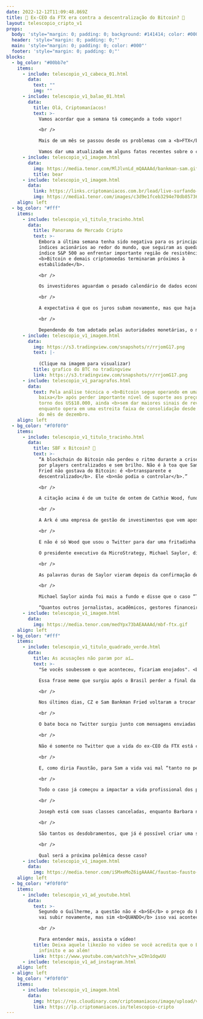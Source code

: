 ```yaml
---
date: 2022-12-12T11:09:48.869Z
title: 🤔 Ex-CEO da FTX era contra a descentralização do Bitcoin? 🤔
layout: telescopio_cripto_v1
props:
  body: 'style="margin: 0; padding: 0; background: #141414; color: #000"'
  header: 'style="margin: 0; padding: 0;"'
  main: 'style="margin: 0; padding: 0; color: #000"'
  footer: 'style="margin: 0; padding: 0;"'
blocks:
  - bg_color: "#00bb7e"
    items:
      - include: telescopio_v1_cabeca_01.html
        data:
          text: ""
          img: ""
      - include: telescopio_v1_balao_01.html
        data:
          title: Olá, Criptomaníacos!
          text: >-
            Vamos acordar que a semana tá começando a todo vapor!

            <br />

            Mais de um mês se passou desde os problemas com a <b>FTX</b> começarem. Mas as descobertas e acusações contra SBF, o ex-CEO da corretora, continuam a chegar.

            Vamos dar uma atualizada em alguns fatos recentes sobre o caso.
      - include: telescopio_v1_imagem.html
        data:
          img: https://media.tenor.com/MlJlvnLd_mQAAAAd/bankman-sam.gif
          title: bear
      - include: telescopio_v1_imagem.html
        data:
          link: https://links.criptomaniacos.com.br/lead/live-surfando-os-ciclos
          img: https://media1.tenor.com/images/c3d9e1fceb3294e70db857362c2c0994/tenor.gif?itemid=27198412
    align: left
  - bg_color: "#fff"
    items:
      - include: telescopio_v1_titulo_tracinho.html
        data:
          title: Panorama de Mercado Cripto
          text: >-
            Embora a última semana tenha sido negativa para os principais
            índices acionários ao redor do mundo, que seguiram as quedas do
            índice S&P 500 ao enfrentar importante região de resistência, o
            <b>Bitcoin e demais criptomoedas terminaram próximos à
            estabilidade</b>.

            <br />

            Os investidores aguardam o pesado calendário de dados econômicos dessa semana, que contará com a divulgação da <b>inflação americana e europeia</b>, bem como a <b>decisão sobre as taxas de juros</b> por parte do <b>FED e BCE</b>, duas das principais variáveis acompanhadas de perto pelos investidores durante todo 2022.

            <br />

            A expectativa é que os juros subam novamente, mas que haja uma sinalização, especialmente por parte do FED, que tal movimento possa estar chegando próximo do seu fim e restem apenas alguns poucos ajustes para o ano de 2023.

            <br />

            Dependendo do tom adotado pelas autoridades monetárias, o mercado pode reagir positiva ou negativamente, mas certamente contaremos com bastante <b>volatilidade nos preços</b> durante a semana, especialmente no horário de divulgação dos dados.
      - include: telescopio_v1_imagem.html
        data:
          img: https://s3.tradingview.com/snapshots/r/rrjomG17.png
          text: |-
            
            (Clique na imagem para visualizar)
          title: grafico do BTC no tradingview
          link: https://s3.tradingview.com/snapshots/r/rrjomG17.png
      - include: telescopio_v1_paragrafos.html
        data:
          text: Pela análise técnica o <b>Bitcoin segue operando em uma tendência de
            baixa</b> após perder importante nível de suporte aos preços em
            torno dos US$18.000, ainda <b>sem dar maiores sinais de reversão</b>
            enquanto opera em uma estreita faixa de consolidação desde a chegada
            do mês de dezembro.
    align: left
  - bg_color: "#f0f0f0"
    items:
      - include: telescopio_v1_titulo_tracinho.html
        data:
          title: SBF x Bitcoin? 🤼
          text: >-
            “A blockchain do Bitcoin não perdeu o ritmo durante a crise causada
            por players centralizados e sem brilho. Não é à toa que Sam Bankman
            Fried não gostava do Bitcoin: é <b>transparente e
            descentralizado</b>. Ele <b>não podia o controlar</b>.”

            <br />

            A citação acima é de um tuíte de ontem de Cathie Wood, fundadora, CEO e CIO da Ark Invest. 

            <br />

            A Ark é uma empresa de gestão de investimentos que vem apostando alto nas criptomoedas. Em seu relatório mensal sobre o Bitcoin, ainda podemos ler que <b>a descentralização e a transparência são antídotos para a má gestão de intermediários centralizados</b>, especialmente os fraudulentos. A FTX é citada como exemplo…

            <br />

            E não é só Wood que usou o Twitter para dar uma fritadinha pública em SBF.

            O presidente executivo da MicroStrategy, Michael Saylor, disse que Sam usou dinheiro roubado e falsificado para corromper o “establishment” e minar o Bitcoin. 

            <br />

            As palavras duras de Saylor vieram depois da confirmação de que o <b>“The Block”</b>, uma das maiores empresas de notícias sobre o mercado, foi secretamente financiado por mais de um ano pelo grupo de SBF. Foram dezenas de milhões de dólares despejados nesse financiamento.

            <br />

            Michael Saylor ainda foi mais a fundo e disse que o caso “The Block” é apenas a ponta do iceberg. Ele deixa a reflexão:

            “Quantos outros jornalistas, acadêmicos, gestores financeiros, políticos, instituições de caridade, influenciadores e lobistas SBF corrompeu?”
      - include: telescopio_v1_imagem.html
        data:
          img: https://media.tenor.com/medYpx73bAEAAAAd/mbf-ftx.gif
    align: left
  - bg_color: "#fff"
    items:
      - include: telescopio_v1_titulo_quadrado_verde.html
        data:
          title: As acusações não param por aí…
          text: >-
            "Se vocês soubessem o que aconteceu, ficariam enojados". <br/>

            Essa frase meme que surgiu após o Brasil perder a final da Copa em 1998 cabe muito bem para a FTX.

            <br />

            Nos últimos dias, CZ e Sam Bankman Fried voltaram a trocar farpas nas redes sociais. CZ lembrou que a FTX gastou dinheiro no Miami Stadium, em vários anúncios do Super Bowl, com árbitros de beisebol, F1, sem mencionar enormes doações políticas e imóveis de luxo. Isso tudo, segundo CZ, <b>usando de forma indevida e repreensível os fundos de clientes</b>. Ele ainda chama SBF de fraudador.

            <br />

            O bate boca no Twitter surgiu junto com mensagens enviadas ao <b>“The Wall Street Journal”</b>, que mostram que Sam pode ter tentado <b>manipular</b> todo o mercado e desestabilizar a stablecoin USDT, a fim de salvar a FTX. Isso afetaria negativamente o preço da maior parte das criptomoedas ainda mais.

            <br />

            Não é somente no Twitter que a vida do ex-CEO da FTX está complicada. SBF está respondendo a várias ações judiciais coletivas e inúmeras investigações, inclusive a de <b>manipulação de mercado</b>(que surpresa!). Há ainda denúncias de investidores do token nativo da exchange FTX, o FTT, por <b>violações de leis mobiliárias</b> nos EUA.

            <br />

            E, como diria Faustão, para Sam a vida vai mal “tanto no pessoal quanto no profissional”, já que sua família foi acusada de adquirir uma casa de férias de US$ 16,4 milhões de propriedade da FTX antes da corretora ruir. 

            <br />

            Todo o caso já começou a impactar a vida profissional dos pais de SBF, que são professores de Direito da renomada Universidade Stanford, Joseph Bankman e Barbara Fried.

            <br />

            Joseph está com suas classes canceladas, enquanto Barbara não foi listada como supervisora de nenhum dos cursos da instituição, como de costume.

            <br />

            São tantos os desdobramentos, que já é possível criar uma série inteira(ou até novela da Globo) para que a história da FTX e seu ex-CEO seja contada.

            <br />

            Qual será a próxima polêmica desse caso?
      - include: telescopio_v1_imagem.html
        data:
          img: https://media.tenor.com/iSMxeMoZ6igAAAAC/faustao-fausto-silva.gif
    align: left
  - bg_color: "#f0f0f0"
    items:
      - include: telescopio_v1_ad_youtube.html
        data:
          text: >-
            Segundo o Guilherme, a questão não é <b>SE</b> o preço do Bitcoin
            vai subir novamente, mas sim <b>QUANDO</b> isso vai acontecer!

            <br />

            Para entender mais, assista o vídeo!
          title: Deixa aquele likezão no vídeo se você acredita que o BTC vai subir ao
            infinito e ao além!
          link: https://www.youtube.com/watch?v=_wI9n1dqwUU
      - include: telescopio_v1_ad_instagram.html
    align: left
  - align: left
    bg_color: "#f0f0f0"
    items:
      - include: telescopio_v1_imagem.html
        data:
          img: https://res.cloudinary.com/criptomaniacos/image/upload/v1662133224/telescopio/inscreva-se-telescopio.png
          link: https://lp.criptomaniacos.io/telescopio-cripto
---
```

